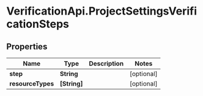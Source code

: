 # VerificationApi.ProjectSettingsVerificationSteps

## Properties

Name | Type | Description | Notes
------------ | ------------- | ------------- | -------------
**step** | **String** |  | [optional] 
**resourceTypes** | **[String]** |  | [optional] 


